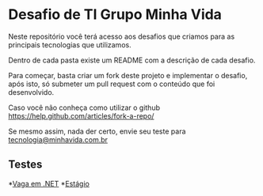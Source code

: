 # Desafio de TI Grupo Minha Vida
Neste repositório você terá acesso aos desafios que criamos para as principais tecnologias que utilizamos.

Dentro de cada pasta existe um README com a descrição de cada desafio.

Para começar, basta criar um fork deste projeto e implementar o desafio, após isto, só submeter um pull request com o conteúdo que foi desenvolvido.

Caso você não conheça como utilizar o github https://help.github.com/articles/fork-a-repo/

Se mesmo assim, nada der certo, envie seu teste para tecnologia@minhavida.com.br


## Testes

*[Vaga em .NET](https://github.com/minha-vida/desafio/tree/master/dotnet)
*[Estágio](https://github.com/minha-vida/desafio/tree/master/estagio)

